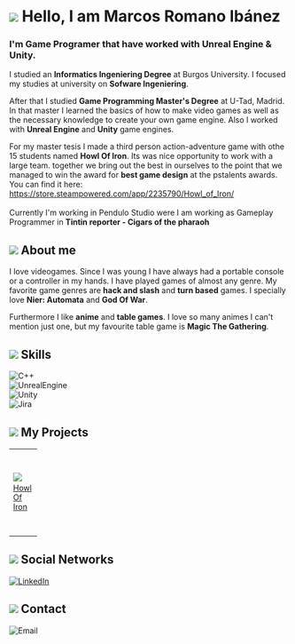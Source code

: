 # <img src = "https://media.giphy.com/media/69bK4OX5RcklWMM69Z/giphy.gif" width = "80"> Hello, I am Marcos Romano Ibánez
### I'm Game Programer that have worked with Unreal Engine & Unity.

I studied an **Informatics Ingeniering Degree** at Burgos University. I focused my studies at university on **Sofware Ingeniering**.

After that I studied **Game Programming Master's Degree** at U-Tad, Madrid. In that master I learned the basics of how to make video games as well as the necessary knowledge to create your own game engine. Also I worked with **Unreal Engine** and **Unity** game engines.

For my master tesis I made a third person action-adventure game with othe 15 students named **Howl Of Iron**. Its was nice opportunity to work with a large team. together we bring out the best in ourselves to the point that we managed to win the award for **best game design** at the pstalents awards.
You can find it here:</br>
https://store.steampowered.com/app/2235790/Howl_of_Iron/
</br></br>
Currently I'm working in Pendulo Studio were I am working as Gameplay Programmer in **Tintin reporter - Cigars of the pharaoh**

## <img src = "https://media.giphy.com/media/wfKXywKxfKjzQ5NmXK/giphy.gif" width = "55"> About me

I love videogames. Since I was young I have always had a portable console or a controller in my hands. I have played games of almost any genre. My favorite game genres are **hack and slash** and **turn based** games. I specially love **Nier: Automata** and **God Of War**.

Furthermore I like **anime** and **table games**. I love so many animes I can't mention just one, but my favourite table game is **Magic The Gathering**.

## <img src = "https://media.giphy.com/media/WnCVJZqLBkM42IUJZs/giphy.gif" width = "40"> Skills

![C++](https://img.shields.io/badge/C++-32C832?style=for-the-badge&logo=c&logoColor=black&labelColor=D8D8D8)</br>
![UnrealEngine](https://img.shields.io/badge/Unreal_Engine-32C832?style=for-the-badge&logo=unrealengine&logoColor=black&labelColor=D8D8D8)</br>
![Unity](https://img.shields.io/badge/Unity-32C832?style=for-the-badge&logo=unity&logoColor=black&labelColor=D8D8D8)</br>
![Jira](https://img.shields.io/badge/Jira-32C832?style=for-the-badge&logo=Atlassian&logoColor=black&labelColor=D8D8D8)</br>

## <img src = "https://media.giphy.com/media/WFZvB7VIXBgiz3oDXE/giphy.gif" width = "45"> My Projects

<table style="width:10%">
  <tr>
    <td>
	<a href="https://github.com/marckiarck/Howl-of-Iron">
  		<img src="https://user-images.githubusercontent.com/98056691/198890769-36bb5561-cfa9-4b86-9977-61b25088a4ea.png">
	</a>
	<a href="https://github.com/marckiarck/Howl-of-Iron">Howl Of Iron</a>
	</td>	   
	<td>
	<a href="https://github.com/marckiarck/mri1001-tfg">
  		<img src="Images/TFG-Image.png">
	</a>
	<a href="https://github.com/marckiarck/mri1001-tfg">2D Platform Game (TFG)</a>
	</td>	  
	 <td>
	<a href="https://github.com/marckiarck/RogeLike">
  		<img src="Images/RogePaloma-Image.png">
	</a>
	<a href="https://github.com/marckiarck/RogeLike">Rogue Paloma</a>
	</td>	 
	<td>
	<a href="https://github.com/marckiarck/practica-dms-2020-2021">
  		<img src="Images/PracticaUni-Image.png">
	</a>
	<a href="https://github.com/marckiarck/practica-dms-2020-2021">University Practice (Sofware Ingeniering)</a>
	</td>	
  </tr>
</table>

## <img src = "https://media.giphy.com/media/fsseDP7aIcqK6JIslG/giphy.gif" width = "40"> Social Networks
[![LinkedIn](https://img.shields.io/badge/LinkedIn-Marcos_Romano_Ibáñez-9BCFFF?style=for-the-badge&logo=linkedin&logoColor=black&labelColor=D8D8D8)](https://www.linkedin.com/in/marcos-romano-ib%C3%A1%C3%B1ez-538650161/)</br>


## <img src = "https://media.giphy.com/media/ZcdZ7ldgeIhfesqA6E/giphy.gif" width = "35"> Contact 
![Email](https://img.shields.io/badge/Email-marcos.romano@expersor.es-9BCFFF?style=for-the-badge&logo=Gmail&logoColor=black&labelColor=D8D8D8)
</br>
